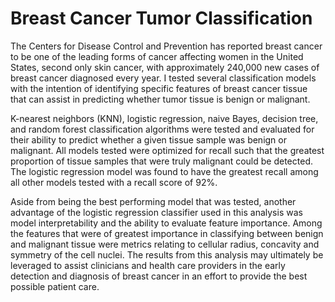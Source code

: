 # Breast Cancer Tumor Classification

The Centers for Disease Control and Prevention has reported breast cancer to be one of the leading forms of cancer affecting women in the United States, second only skin cancer, with approximately 240,000 new cases of breast cancer diagnosed every year. I tested several classification models with the intention of identifying specific features of breast cancer tissue that can assist in predicting whether tumor tissue is benign or malignant.

K-nearest neighbors (KNN), logistic regression, naive Bayes, decision tree, and random forest classification algorithms were tested and evaluated for their ability to predict whether a given tissue sample was benign or malignant. All models tested were optimized for recall such that the greatest proportion of tissue samples that were truly malignant could be detected. The logistic regression model was found to have the greatest recall among all other models tested with a recall score of 92%.

Aside from being the best performing model that was tested, another advantage of the logistic regression classifier used in this analysis was model interpretability and the ability to evaluate feature importance. Among the features that were of greatest importance in classifying between benign and malignant tissue were metrics relating to cellular radius, concavity and symmetry of the cell nuclei. The results from this analysis may ultimately be leveraged to assist clinicians and health care providers in the early detection and diagnosis of breast cancer in an effort to provide the best possible patient care.
